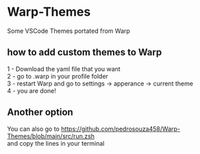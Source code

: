 # Warp-Themes
Some VSCode Themes portated from Warp

## how to add custom themes to Warp

1 - Download the yaml file that you want <br>
2 - go to .warp in your profile folder <br>
3 - restart Warp and go to settings -> apperance -> current theme <br>
4 - you are done! <br>

## Another option
You can also go to https://github.com/pedrosouza458/Warp-Themes/blob/main/src/run.zsh <br> 
and copy the lines in your terminal
